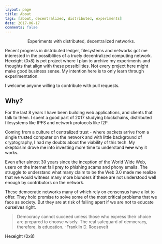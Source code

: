 ```yaml
---
layout: page
title: About
tags: [about, decentralized, distributed, experiments]
date: 2017-06-17
comments: false
---
```

    
<center>Experiments with distributed, decentralized networks.</center>

Recent progress in distributed ledger, filesystems and networks got me interested in the possiblities of a truely decentralized computing network. Hexeight (0x8) is pet project where I plan to archive my experiments and thoughts that align with these possibilities. Not every project here might make good business sense. My intention here is to only learn through experimentation.

I welcome anyone willing to contribute with pull requests.

## Why?

For the last 8 years I have been building web applications, and clients that talk to them. I spent a good part of 2017 studying blockchains, distributed filesystems like IPFS and network protocols like I2P.

Coming from a culture of centralized trust - where packets arrive from a single trusted computer on the network and with little background of cryptography, I had my doubts about the viability of this tech. My skeptcisim drove me into investing more time to understand ~~how~~ why it works.

Even after almost 30 years since the inception of the World Wide Web, users on the Internet fall prey to phishing scams and phony emails. The struggle to understand what many claim to be the Web 3.0 made me realize that we would witness many more blunders if these are not understood well enough by contributors on the network.

These democratic networks many of which rely on consensus have a lot to offer. They hold promise to solve some of the most critical problems that we face as society. But they are at risk of falling apart if we are not to educate ourselves right.

>Democracy cannot succeed unless those who express their choice are prepared to choose wisely. The real safeguard of democracy, therefore, is education.
> -Franklin D. Roosevelt

Hexeight (0x8)